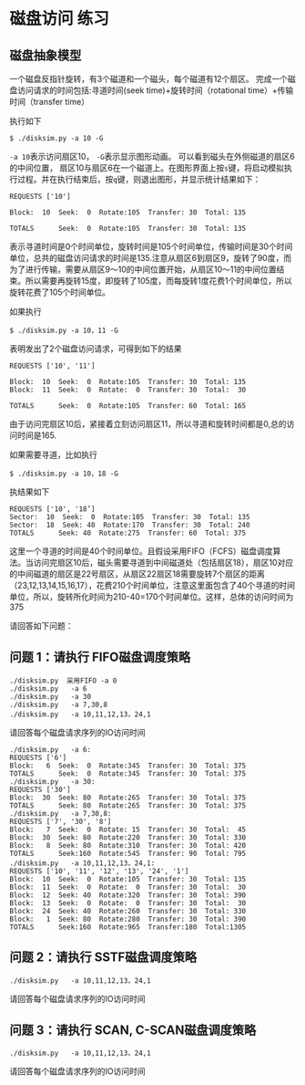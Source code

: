 # 磁盘访问 练习

## 磁盘抽象模型

一个磁盘反指针旋转，有3个磁道和一个磁头，每个磁道有12个扇区。
完成一个磁盘访问请求的时间包括:寻道时间(seek time)+旋转时间（rotational time）+传输时间（transfer time）

执行如下

```
$ ./disksim.py -a 10 -G
```

`-a 10`表示访问扇区10， `-G`表示显示图形动画。
可以看到磁头在外侧磁道的扇区6的中间位置， 扇区10与扇区6在一个磁道上。在图形界面上按`s`键，将启动模拟执行过程。并在执行结束后，按`q`键，则退出图形，并显示统计结果如下：

```
REQUESTS ['10']

Block:  10  Seek:  0  Rotate:105  Transfer: 30  Total: 135

TOTALS      Seek:  0  Rotate:105  Transfer: 30  Total: 135
```

表示寻道时间是0个时间单位，旋转时间是105个时间单位，传输时间是30个时间单位，总共的磁盘访问请求的时间是135.注意从扇区6到扇区9，旋转了90度，而为了进行传输，需要从扇区9～10的中间位置开始，从扇区10～11的中间位置结束。所以需要再旋转15度，即旋转了105度，而每旋转1度花费1个时间单位，所以旋转花费了105个时间单位。

如果执行

```
$ ./disksim.py -a 10，11 -G
```
表明发出了2个磁盘访问请求，可得到如下的结果
```
REQUESTS ['10', '11']

Block:  10  Seek:  0  Rotate:105  Transfer: 30  Total: 135
Block:  11  Seek:  0  Rotate:  0  Transfer: 30  Total:  30

TOTALS      Seek:  0  Rotate:105  Transfer: 60  Total: 165

```
由于访问完扇区10后，紧接着立刻访问扇区11，所以寻道和旋转时间都是0,总的访问时间是165.

如果需要寻道，比如执行

```
$ ./disksim.py -a 10，18 -G
```

执结果如下
```
REQUESTS ['10', '18’]
Sector:  10  Seek:  0  Rotate:105  Transfer: 30  Total: 135
Sector:  18  Seek: 40  Rotate:170  Transfer: 30  Total: 240
TOTALS      Seek: 40  Rotate:275  Transfer: 60  Total: 375
```
这里一个寻道的时间是40个时间单位。且假设采用FIFO（FCFS）磁盘调度算法。当访问完扇区10后，磁头需要寻道到中间磁道处（包括扇区18），扇区10对应的中间磁道的扇区是22号扇区，从扇区22扇区18需要旋转7个扇区的距离（23,12,13,14,15,16,17），花费210个时间单位，注意这里面包含了40个寻道的时间单位，所以，旋转所化时间为210-40=170个时间单位。这样，总体的访问时间为375


请回答如下问题：

## 问题 1：请执行 FIFO磁盘调度策略

```
./disksim.py  采用FIFO -a 0
./disksim.py   -a 6
./disksim.py   -a 30
./disksim.py   -a 7,30,8
./disksim.py   -a 10,11,12,13，24,1
```
请回答每个磁盘请求序列的IO访问时间
```
./disksim.py   -a 6:
REQUESTS ['6']
Block:   6  Seek:  0  Rotate:345  Transfer: 30  Total: 375
TOTALS      Seek:  0  Rotate:345  Transfer: 30  Total: 375
./disksim.py   -a 30:
REQUESTS ['30']
Block:  30  Seek: 80  Rotate:265  Transfer: 30  Total: 375
TOTALS      Seek: 80  Rotate:265  Transfer: 30  Total: 375
./disksim.py   -a 7,30,8:
REQUESTS ['7', '30', '8']
Block:   7  Seek:  0  Rotate: 15  Transfer: 30  Total:  45
Block:  30  Seek: 80  Rotate:220  Transfer: 30  Total: 330
Block:   8  Seek: 80  Rotate:310  Transfer: 30  Total: 420
TOTALS      Seek:160  Rotate:545  Transfer: 90  Total: 795
./disksim.py   -a 10,11,12,13，24,1:
REQUESTS ['10', '11', '12', '13', '24', '1']
Block:  10  Seek:  0  Rotate:105  Transfer: 30  Total: 135
Block:  11  Seek:  0  Rotate:  0  Transfer: 30  Total:  30
Block:  12  Seek: 40  Rotate:320  Transfer: 30  Total: 390
Block:  13  Seek:  0  Rotate:  0  Transfer: 30  Total:  30
Block:  24  Seek: 40  Rotate:260  Transfer: 30  Total: 330
Block:   1  Seek: 80  Rotate:280  Transfer: 30  Total: 390
TOTALS      Seek:160  Rotate:965  Transfer:180  Total:1305
```

## 问题 2：请执行 SSTF磁盘调度策略

```
./disksim.py   -a 10,11,12,13，24,1
```
请回答每个磁盘请求序列的IO访问时间

## 问题 3：请执行 SCAN, C-SCAN磁盘调度策略

```
./disksim.py   -a 10,11,12,13，24,1
```
请回答每个磁盘请求序列的IO访问时间

